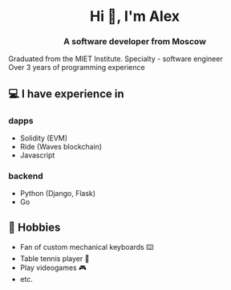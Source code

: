 <h1 align="center">Hi 👋, I'm Alex</h1>
<h3 align="center">A software developer from Moscow</h3>

Graduated from the MIET Institute. Specialty - software engineer<br>
Over 3 years of programming experience

## 💻 I have experience in
### dapps
- Solidity (EVM)
- Ride (Waves blockchain)
- Javascript
### backend
- Python (Django, Flask)
- Go
## 📅 Hobbies
- Fan of custom mechanical keyboards ⌨️
- Table tennis player 🏓
- Play videogames 🎮
- etc.
